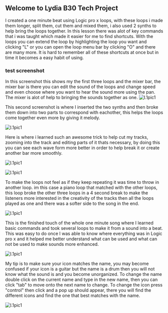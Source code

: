 ## Welcome to Lydia B30 Tech Project

I created a one minute beat using Logic pro x loops, with these loops i made them longer, split them, cut them and mixed them, i also used 2 synths to help bring the loops together. In this lesson there was alot of key commands that i was taught which made it easier for me to find shortcuts. With the loops you can extend the loop by highlighting the loop you want and clicking "L" or you can open the loop menu bar by clicking "O" and there are many more. It is hard to remember all of these shortcuts at once but in time it becomes a easy habit of using.




### test screenshot
  
  
  
  
  In this screenshot this shows my the first three loops and the mixer bar, the mixer bar is there you can edit the sound of the loops and change speed and even choose where you want to hear the sound more using the pan. The mixer is alot of help to bringing the sounds together as one.
![l.1pic1](/images/1.png)





  This second screenshot is where I inserted the two synths and then broke them down into two parts to correspond with eachother, this helps the loops come together even more by giving it melody.
  
  
  
  
  
![l.1pic1](/images/2.png)






 Here is where i learned such an awesome trick to help cut my tracks, zooming into the track and editing parts of it thats necessary, by doing this you can see each wave form more better in order to help break it or create another bar more smoothly.






![l.1pic1](/images/3.png)




  
![l.1pic1](/images/4.png)




  To make the loops not feel as if they keep repeating it was time to throw in another loop. im this case a piano loop that matched with the other loops, this loop broke the other three loops in a 4 second break to make the listeners more interested in the creativity of the tracks then all the loops played as one and there was a softer side to the song in the end.
  
  
  
  
  
  
![l.1pic1](/images/5.png)













  This is the finished touch of the whole one minute song where I learned basic commands and took several loops to make it from a sound into a beat. This was easy to do once I was able to know where everything was in Logic pro x and it helped me better understand what can be used and what can not be used to make sounds more enhanced.




![l.1pic1](/images/draft.png)






My tip is to make sure your icon matches the name, you may become confused if your icon is a guitar but the name is a drum then you will not know what the sound is and you become unorganized. To change the name double click on the current name and type in the new name, then you can click "tab" to move onto the next name to change. To change the icon press "control" then click and a pop up should appear, there you will find the different icons and find the one that best matches with the name.






![l.1pic1](/images/icon.png)


